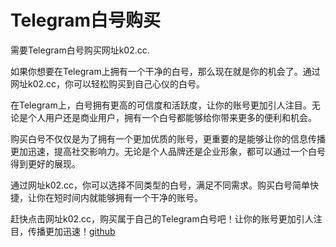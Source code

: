 # Telegram白号购买

需要Telegram白号购买网址k02.cc.

如果你想要在Telegram上拥有一个干净的白号，那么现在就是你的机会了。通过网址k02.cc，你可以轻松购买到自己心仪的白号。

在Telegram上，白号拥有更高的可信度和活跃度，让你的账号更加引人注目。无论是个人用户还是商业用户，拥有一个白号都能够给你带来更多的便利和机会。

购买白号不仅仅是为了拥有一个更加优质的账号，更重要的是能够让你的信息传播更加迅速，提高社交影响力。无论是个人品牌还是企业形象，都可以通过一个白号得到更好的展现。

通过网址k02.cc，你可以选择不同类型的白号，满足不同需求。购买白号简单快捷，让你在短时间内就能够拥有一个干净的账号。

赶快点击网址k02.cc，购买属于自己的Telegram白号吧！让你的账号更加引人注目，传播更加迅速！[github](https://github.com)
